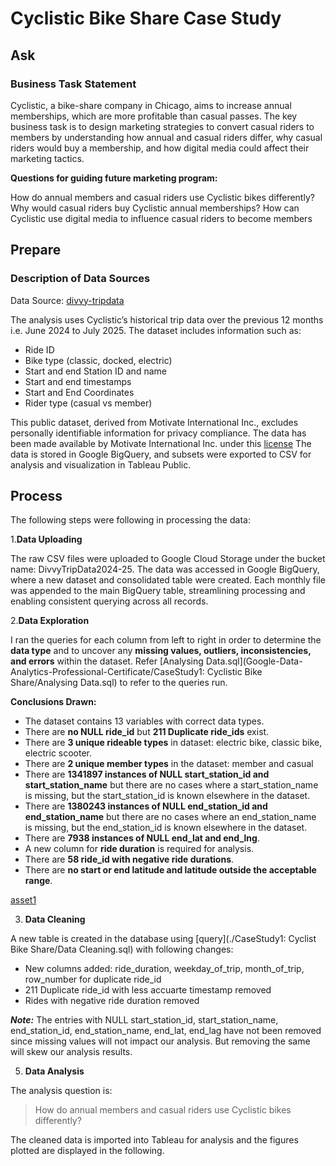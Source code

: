 # Cyclistic Bike Share Case Study

## Ask

### Business Task Statement

Cyclistic, a bike-share company in Chicago, aims to increase annual memberships, which are more profitable than casual passes. The key business task is to design marketing strategies to convert casual riders to members by understanding how annual and casual riders differ, why casual riders would buy a membership, and how digital media could affect their marketing tactics.

**Questions for guiding future marketing program:**

How do annual members and casual riders use Cyclistic bikes differently?
Why would casual riders buy Cyclistic annual memberships?
How can Cyclistic use digital media to influence casual riders to become members

## Prepare

### Description of Data Sources

Data Source: [divvy-tripdata](https://divvy-tripdata.s3.amazonaws.com/index.html)

The analysis uses Cyclistic’s historical trip data over the previous 12 months i.e. June 2024 to July 2025. The dataset includes information such as:

- Ride ID
- Bike type (classic, docked, electric)
- Start and end Station ID and name
- Start and end timestamps
- Start and End Coordinates
- Rider type (casual vs member)

This public dataset, derived from Motivate International Inc., excludes personally identifiable information for privacy compliance. The data has been made available by Motivate International Inc. under this [license](https://www.divvybikes.com/data-license-agreement) The data is stored in Google BigQuery, and subsets were exported to CSV for analysis and visualization in Tableau Public.

## Process

The following steps were following in processing the data:

1.**Data Uploading**

The raw CSV files were uploaded to Google Cloud Storage under the bucket name: DivvyTripData2024-25. The data was accessed in Google BigQuery, where a new dataset and consolidated table were created. Each monthly file was appended to the main BigQuery table, streamlining processing and enabling consistent querying across all records.

2.**Data Exploration**

I ran the queries for each column from left to right in order to determine the **data type** and to uncover any **missing values, outliers, inconsistencies, and errors** within the dataset. Refer [Analysing Data.sql](Google-Data-Analytics-Professional-Certificate/CaseStudy1: Cyclistic Bike Share/Analysing Data.sql) to refer to the queries run.

**Conclusions Drawn:**

* The dataset contains 13 variables with correct data types.
* There are **no NULL ride_id** but **211 Duplicate ride_ids** exist.
* There are **3 unique rideable types** in dataset: electric bike, classic bike, electric scooter.
* There are **2 unique member types** in the dataset: member and casual
* There are **1341897 instances of NULL start_station_id and start_station_name** but there are no cases where a start_station_name is missing, but the start_station_id is known elsewhere in the dataset.
* There are **1380243 instances of NULL end_station_id and end_station_name** but there are no cases where an end_station_name is missing, but the end_station_id is known elsewhere in the dataset.
* There are **7938 instances of NULL end_lat and end_lng**.
* A new column for **ride duration** is required for analysis.
* There are **58 ride_id with negative ride durations**.
* There are **no start or end latitude and latitude outside the acceptable range**.

[asset1](./assets/asset1.png)

3. **Data Cleaning**

A new table is created in the database using [query](./CaseStudy1: Cyclist Bike Share/Data Cleaning.sql) with following changes:

* New columns added: ride_duration, weekday_of_trip, month_of_trip, row_number for duplicate ride_id
* 211 Duplicate ride_id with less accuarte timestamp removed
* Rides with negative ride duration removed

***Note:*** The entries with NULL start_station_id, start_station_name, end_station_id, end_station_name, end_lat, end_lag have not been removed since missing values will not impact our analysis. But removing the same will skew our analysis results.

5. **Data Analysis**

The analysis question is:

> How do annual members and casual riders use Cyclistic bikes differently?

The cleaned data is imported into Tableau for analysis and the figures plotted are displayed in the following.
